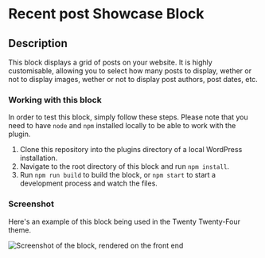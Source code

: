 # Recent post Showcase Block

## Description
This block displays a grid of posts on your website. It is highly customisable, allowing you to select how many posts to display, wether or not to display images, wether or not to display post authors, post dates, etc.

### Working with this block
In order to test this block, simply follow these steps. Please note that you need to have `node` and `npm` installed locally to be able to work with the plugin.

1. Clone this repository into the plugins directory of a local WordPress installation.
2. Navigate to the root directory of this block and run `npm install`.
3. Run `npm run build` to build the block, or `npm start` to start a development process and watch the files.

### Screenshot
Here's an example of this block being used in the Twenty Twenty-Four theme.

![Screenshot of the block, rendered on the front end](./screenshot.png)